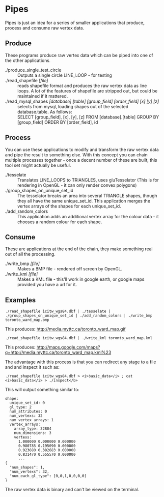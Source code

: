 Pipes
=====

Pipes is just an idea for a series of smaller applications that produce, process and consume raw vertex data.

Produce
-------

These programs produce raw vertex data which can be piped into one of the other applications.

<dl>
  <dt>./produce_single_test_circle</dt>
    <dd>Outputs a single circle LINE_LOOP - for testing</dd>
  <dt>./read_shapefile <i>[file]</i></dt>
    <dd>reads shapefile format and produces the raw vertex data as line loops.  A lot of the features of shapefile are stripped out, but could be maintained if it mattered.</dd>
  <dt>./read_mysql_shapes <i>[database] [table] [group_field] [order_field] [x] [y] [z]</i></dt>
    <dd>selects from mysql, loading shapes out of the selected database.table. As follows:<br />
        SELECT [group_field], [x], [y], [z] FROM [database].[table] GROUP BY [group_field] ORDER BY [order_field], id</dd>
</dl>


Process
-------

You can use these applications to modify and transform the raw vertex data and pipe the result to something else. With this concept you can chain multiple processes together - once a decent number of these are built, this tool set might actually be useful.

<dl>
  <dt>./tesselate</dt>
  <dd>Translates LINE_LOOPS to TRIANGLES, uses gluTesselator (This is for rendering in OpenGL - it can only render convex polygons)</dd>
  <dt>./group_shapes_on_unique_set_id</dt>
  <dd>The tesselator breaks an area into several TRIANGLE shapes, though they all have the same unique_set_id. This application merges the vertex arrays of the shapes for each unique_set_id.</dd>
  <dt>./add_random_colors</dt>
  <dd>This application adds an additional vertex array for the colour data - it chooses a random colour for each shape.</dd>
</dl>

Consume
-------

These are applications at the end of the chain, they make something real out of all the processing.
    
<dl>
  <dt>./write_bmp <i>[file]</i></dt>
  <dd>Makes a BMP file - rendered off screen by OpenGL.</dd>
  <dt>./write_kml <i>[file]</i></dt>
  <dd>Makes a KML file - this'll work in google earth, or google maps provided you have a url for it.</dd>
</dl>


Examples
--------

    ./read_shapefile icitw_wgs84.dbf | ./tesselate | ./group_shapes_on_unique_set_id | ./add_random_colors | ./write_bmp toronto_ward_map.bmp

This produces: http://media.myttc.ca/toronto_ward_map.gif

    ./read_shapefile icitw_wgs84.dbf | ./write_kml toronto_ward_map.kml

This produces: http://maps.google.com/maps?q=http://media.myttc.ca/toronto_ward_map.kml%23

The advantage with this process is that you can redirect any stage to a file and and inspect it such as:

    ./read_shapefile icitw_wgs84.dbf > <i>basic_data</i> ; cat <i>basic_data</i> > ./inspect</b>

This will output something similar to:

    shape:
      unique_set_id: 0
      gl_type: 2
      num_attributes: 0
      num_vertexs: 32
      num_vertex_arrays: 1
      vertex_arrays:
        array_type: 32884
        num_dimensions: 3
        vertexs:
          1.000000 0.000000 0.000000 
          0.980785 0.195090 0.000000 
          0.923880 0.382683 0.000000 
          0.831470 0.555570 0.000000 
          ...
    {
      "num_shapes": 1,
      "num_vertexs": 32,
      "num_each_gl_type": [0,0,1,0,0,0,0]
    }


The raw vertex data is binary and can't be viewed on the terminal.
